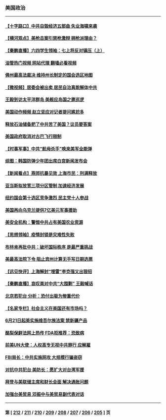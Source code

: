 ### 美国政治
---
#### [【十字路口】中共自毁经济五部曲 失业海啸来袭](../../pages/ncid1078159/n13751263.md?06030845) 
#### [【横河观点】美枪击案引禁枪激辩 拥枪派理由？](../../pages/ncid1078159/n13751269.md?06030845) 
#### [【秦鹏直播】六四学生领袖：七上将反对镇压（上）](../../pages/ncid1078159/n13751038.md?06030845) 
#### [油管热门视频 网站代理 翻墙必看视频](http://209.222.30.114:81/youtube.html?06030845)
#### [佛州最高法裁决 维持州长制定的国会选区地图](../../pages/ncid1078159/n13751252.md?06030845) 
#### [【微视频】居委会被出卖 居民自治真能解体中共](../../pages/ncid1078159/n13751033.md?06030845) 
#### [王毅到访太平洋群岛 美舰应岛国之邀巡逻](../../pages/ncid1078159/n13751112.md?06030845) 
#### [美国动作频频 赵立坚应对记者提问尴尬多](../../pages/ncid1078159/n13751169.md?06030845) 
#### [释放石油储备肥了中共苦了美国？议员要答案](../../pages/ncid1078159/n13751053.md?06030845) 
#### [美国政府取消对古巴飞行限制](../../pages/ncid1078159/n13750556.md?06030845) 
#### [【时事军事】中共“航母杀手”唤来美军全能弹](../../pages/ncid1078159/n13750425.md?06030845) 
#### [组图：韩国防弹少年团出席白宫新闻发布会](../../pages/ncid1078159/n13750079.md?06030845) 
#### [【新闻看点】燕郊抗暴见效 上海市民：刑满释放](../../pages/ncid1078159/n13750246.md?06030845) 
#### [亚当斯拟放宽三项分区管制 加速经济发展](../../pages/ncid1078159/n13750681.md?06030845) 
#### [纽约国会第十选区竞争激烈 民主党十人参战](../../pages/ncid1078159/n13750678.md?06030845) 
#### [美国再向乌克兰提供7亿美元军事援助](../../pages/ncid1078159/n13750588.md?06030845) 
#### [美安全机构：警惕中共占有美国农业资源](../../pages/ncid1078159/n13750598.md?06030845) 
#### [【思想领袖】疫情封锁是灾难性失败](../../pages/ncid1078159/n13717832.md?06030845) 
#### [布林肯再批中共：破坏国际秩序 是最严重挑战](../../pages/ncid1078159/n13750512.md?06030845) 
#### [美最高法院下令 阻止宾州计算无手写日期选票](../../pages/ncid1078159/n13750408.md?06030845) 
#### [【远见快评】上海解封“埋雷”李克强又出狠招](../../pages/ncid1078159/n13750483.md?06030845) 
#### [【秦鹏直播】哀叹美对中共“大围剿” 王毅喊话](../../pages/ncid1078159/n13750478.md?06030845) 
#### [北京若犯台 分析：恐付出极为惨重代价](../../pages/ncid1078159/n13750116.md?06030845) 
#### [【名家专栏】社会主义在美国还有市场吗？](../../pages/ncid1078159/n13749378.md?06030845) 
#### [6月21日起美实施维吾尔族法案 禁新疆产品](../../pages/ncid1078159/n13750423.md?06030845) 
#### [酪梨保鲜法网上热传 FDA拒推荐：恐致病](../../pages/ncid1078159/n13750376.md?06030845) 
#### [前美UN大使：人权高专无视中共罪行 应解雇](../../pages/ncid1078159/n13750132.md?06030845) 
#### [FBI局长：中共实施网攻 大规模行骗盗窃](../../pages/ncid1078159/n13750396.md?06030845) 
#### [对抗中共犯台 美防长：愿扩大对台湾军援](../../pages/ncid1078159/n13750304.md?06030845) 
#### [拜登与美联储主席和财长会面 解决通胀问题](../../pages/ncid1078159/n13750034.md?06030845) 
#### [加强台美贸易 邓振中与美贸易副代表对话](../../pages/ncid1078159/n13749952.md?06030845) 

---
#### 第 [ [212](./212.md?06030845) / [211](./211.md?06030845) / [210](./210.md?06030845) / [209](./209.md?06030845) / [208](./208.md?06030845) / [207](./207.md?06030845) / [206](./206.md?06030845) / [205](./205.md?06030845) ] 页
